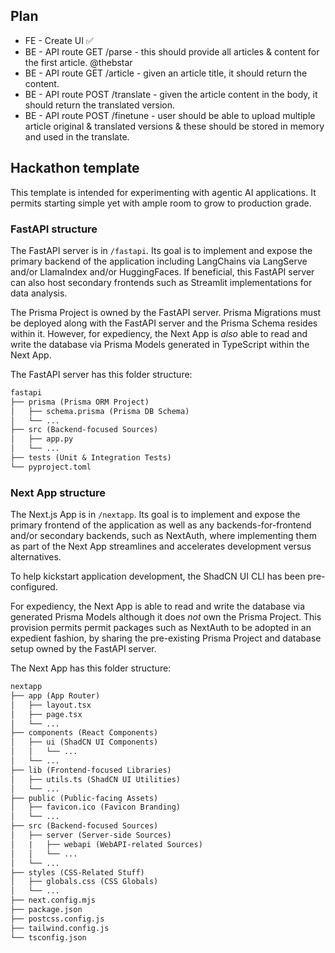 ## Plan

-   FE - Create UI ✅
-   BE - API route GET /parse - this should provide all articles & content for the first article. @thebstar
-   BE - API route GET /article - given an article title, it should return the content.
-   BE - API route POST /translate - given the article content in the body, it should return the translated version.
-   BE - API route POST /finetune - user should be able to upload multiple article original & translated versions & these should be stored in memory and used in the translate.

## Hackathon template

This template is intended for experimenting with agentic AI applications.
It permits starting simple yet with ample room to grow to production grade.

### FastAPI structure

The FastAPI server is in `/fastapi`. Its goal is to implement and expose the
primary backend of the application including LangChains via LangServe and/or
LlamaIndex and/or HuggingFaces. If beneficial, this FastAPI server can also
host secondary frontends such as Streamlit implementations for data analysis.

The Prisma Project is owned by the FastAPI server. Prisma Migrations must be
deployed along with the FastAPI server and the Prisma Schema resides within it.
However, for expediency, the Next App is _also_ able to read and write the
database via Prisma Models generated in TypeScript within the Next App.

The FastAPI server has this folder structure:

```txt {6-10,14-15}
fastapi
├── prisma (Prisma ORM Project)
│   ├── schema.prisma (Prisma DB Schema)
│   └── ...
├── src (Backend-focused Sources)
│   ├── app.py
│   └── ...
├── tests (Unit & Integration Tests)
└── pyproject.toml
```

### Next App structure

The Next.js App is in `/nextapp`. Its goal is to implement and expose the
primary frontend of the application as well as any backends-for-frontend
and/or secondary backends, such as NextAuth, where implementing them as part
of the Next App streamlines and accelerates development versus alternatives.

To help kickstart application development, the ShadCN UI CLI has been pre-configured.

For expediency, the Next App is able to read and write the database via generated
Prisma Models although it does _not_ own the Prisma Project. This provision permits
permit packages such as NextAuth to be adopted in an expedient fashion, by sharing
the pre-existing Prisma Project and database setup owned by the FastAPI server.

The Next App has this folder structure:

```txt {6-10,14-15}
nextapp
├── app (App Router)
│   ├── layout.tsx
│   ├── page.tsx
│   └── ...
├── components (React Components)
│   ├── ui (ShadCN UI Components)
│   │   └── ...
│   └── ...
├── lib (Frontend-focused Libraries)
│   ├── utils.ts (ShadCN UI Utilities)
│   └── ...
├── public (Public-facing Assets)
│   ├── favicon.ico (Favicon Branding)
│   └── ...
├── src (Backend-focused Sources)
│   ├── server (Server-side Sources)
│   |   ├── webapi (WebAPI-related Sources)
│   │   └── ...
│   └── ...
├── styles (CSS-Related Stuff)
│   ├── globals.css (CSS Globals)
│   └── ...
├── next.config.mjs
├── package.json
├── postcss.config.js
├── tailwind.config.js
└── tsconfig.json
```
